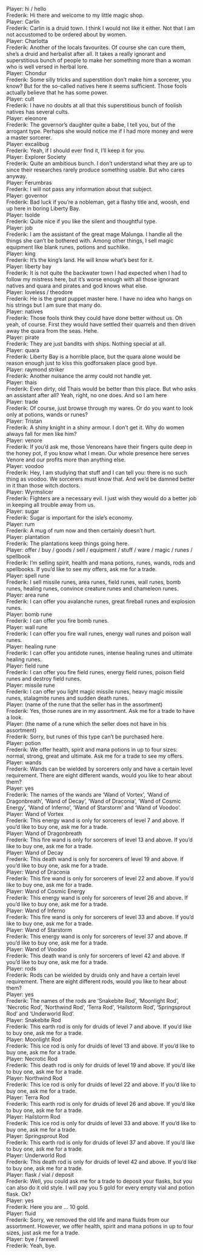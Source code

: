 Player: hi / hello  
Frederik: Hi there and welcome to my little magic shop.  
Player: Carlin  
Frederik: Carlin is a druid town. I think I would not like it either. Not that I am not accustomed to be ordered about by women.  
Player: Charlotta  
Frederik: Another of the locals favourites. Of course she can cure them, she’s a druid and herbalist after all. It takes a really ignorant and superstitious bunch of people to make her something more than a woman who is well versed in herbal lore.  
Player: Chondur  
Frederik: Some silly tricks and superstition don’t make him a sorcerer, you know? But for the so-called natives here it seems sufficient. Those fools actually believe that he has some power.  
Player: cult  
Frederik: I have no doubts at all that this superstitious bunch of foolish natives has several cults.  
Player: eleonore  
Frederik: The governor’s daughter <whistles> quite a babe, I tell you, but of the arrogant type. Perhaps she would notice me if I had more money and were a master sorcerer.  
Player: excalibug  
Frederik: Yeah, if I should ever find it, I’ll keep it for you.  
Player: Explorer Society  
Frederik: Quite an ambitious bunch. I don’t understand what they are up to since their researches rarely produce something usable. But who cares anyway.  
Player: Ferumbras  
Frederik: I will not pass any information about that subject.  
Player: governor  
Frederik: Bad luck if you’re a nobleman, get a flashy title and, woosh, end up here in boring Liberty Bay.  
Player: Isolde  
Frederik: Quite nice if you like the silent and thoughtful type.  
Player: job  
Frederik: I am the assistant of the great mage Malunga. I handle all the things she can’t be bothered with. Among other things, I sell magic equipment like blank runes, potions and suchlike.  
Player: king  
Frederik: It’s the king’s land. <shrugs> He will know what’s best for it.  
Player: liberty bay  
Frederik: It is not quite the backwater town I had expected when I had to follow my mistress here, but it’s worse enough with all those ignorant natives and quara and pirates and god knows what else.  
Player: loveless / theodore  
Frederik: He is the great puppet master here. I have no idea who hangs on his strings but I am sure that many do.  
Player: natives  
Frederik: Those fools think they could have done better without us. Oh yeah, of course. First they would have settled their quarrels and then driven away the quara from the seas. Hehe.  
Player: pirate  
Frederik: They are just bandits with ships. Nothing special at all.  
Player: quara  
Frederik: Liberty Bay is a horrible place, but the quara alone would be reason enough just to kiss this godforsaken place good bye.  
Player: raymond striker  
Frederik: Another nuisance the army could not handle yet.  
Player: thais  
Frederik: Even dirty, old Thais would be better than this place. But who asks an assistant after all? Yeah, right, no one does. And so I am here  
Player: trade  
Frederik: Of course, just browse through my wares. Or do you want to look only at potions, wands or runes?  
Player: Tristan  
Frederik: A shiny knight in a shiny armour. I don’t get it. Why do women always fall for men like him?  
Player: venore  
Frederik: If you’d ask me, those Venoreans have their fingers quite deep in the honey pot, if you know what I mean. Our whole presence here serves Venore and our profits more than anything else.  
Player: voodoo  
Frederik: Hey, I am studying that stuff and I can tell you: there is no such thing as voodoo. We sorcerers must know that. And we’d be damned better in it than those witch doctors.  
Player: Wyrmslicer  
Frederik: Fighters are a necessary evil. I just wish they would do a better job in keeping all trouble away from us.  
Player: sugar  
Frederik: Sugar is important for the isle’s economy.  
Player: rum  
Frederik: A mug of rum now and then certainly doesn’t hurt.  
Player: plantation  
Frederik: The plantations keep things going here.  
Player: offer / buy / goods / sell / equipment / stuff / ware / magic / runes / spellbook  
Frederik: I’m selling spirit, health and mana potions, runes, wands, rods and spellbooks. If you’d like to see my offers, ask me for a trade.  
Player: spell rune  
Frederik: I sell missile runes, area runes, field runes, wall runes, bomb runes, healing runes, convince creature runes and chameleon runes.  
Player: area rune  
Frederik: I can offer you avalanche runes, great fireball runes and explosion runes.  
Player: bomb rune  
Frederik: I can offer you fire bomb runes.  
Player: wall rune  
Frederik: I can offer you fire wall runes, energy wall runes and poison wall runes.  
Player: healing rune  
Frederik: I can offer you antidote runes, intense healing runes and ultimate healing runes.  
Player: field rune  
Frederik: I can offer you fire field runes, energy field runes, poison field runes and destroy field runes.  
Player: missile rune  
Frederik: I can offer you light magic missile runes, heavy magic missile runes, stalagmite runes and sudden death runes.  
Player: (name of the rune that the seller has in the assortment)  
Frederik: Yes, those runes are in my assortment. Ask me for a trade to have a look.  
Player: (the name of a rune which the seller does not have in his assortment)  
Frederik: Sorry, but runes of this type can’t be purchased here.  
Player: potion  
Frederik: We offer health, spirit and mana potions in up to four sizes: normal, strong, great and ultimate. Ask me for a trade to see my offers.  
Player: wands  
Frederik: Wands can be wielded by sorcerers only and have a certain level requirement. There are eight different wands, would you like to hear about them?  
Player: yes  
Frederik: The names of the wands are ‘Wand of Vortex’, ‘Wand of Dragonbreath’, ‘Wand of Decay’, ‘Wand of Draconia’, ‘Wand of Cosmic Energy’, ‘Wand of Inferno’, ‘Wand of Starstorm’ and ‘Wand of Voodoo’.  
Player: Wand of Vortex  
Frederik: This energy wand is only for sorcerers of level 7 and above. If you’d like to buy one, ask me for a trade.  
Player: Wand of Dragonbreath  
Frederik: This fire wand is only for sorcerers of level 13 and above. If you’d like to buy one, ask me for a trade.  
Player: Wand of Decay  
Frederik: This death wand is only for sorcerers of level 19 and above. If you’d like to buy one, ask me for a trade.  
Player: Wand of Draconia  
Frederik: This fire wand is only for sorcerers of level 22 and above. If you’d like to buy one, ask me for a trade.  
Player: Wand of Cosmic Energy  
Frederik: This energy wand is only for sorcerers of level 26 and above. If you’d like to buy one, ask me for a trade.  
Player: Wand of Inferno  
Frederik: This fire wand is only for sorcerers of level 33 and above. If you’d like to buy one, ask me for a trade.  
Player: Wand of Starstorm  
Frederik: This energy wand is only for sorcerers of level 37 and above. If you’d like to buy one, ask me for a trade.  
Player: Wand of Voodoo  
Frederik: This death wand is only for sorcerers of level 42 and above. If you’d like to buy one, ask me for a trade.  
Player: rods  
Frederik: Rods can be wielded by druids only and have a certain level requirement. There are eight different rods, would you like to hear about them?  
Player: yes  
Frederik: The names of the rods are ‘Snakebite Rod’, ‘Moonlight Rod’, ‘Necrotic Rod’, ‘Northwind Rod’, ‘Terra Rod’, ‘Hailstorm Rod’, ‘Springsprout Rod’ and ‘Underworld Rod’.  
Player: Snakebite Rod  
Frederik: This earth rod is only for druids of level 7 and above. If you’d like to buy one, ask me for a trade.  
Player: Moonlight Rod  
Frederik: This ice rod is only for druids of level 13 and above. If you’d like to buy one, ask me for a trade.  
Player: Necrotic Rod  
Frederik: This death rod is only for druids of level 19 and above. If you’d like to buy one, ask me for a trade.  
Player: Northwind Rod  
Frederik: This ice rod is only for druids of level 22 and above. If you’d like to buy one, ask me for a trade.  
Player: Terra Rod  
Frederik: This earth rod is only for druids of level 26 and above. If you’d like to buy one, ask me for a trade.  
Player: Hailstorm Rod  
Frederik: This ice rod is only for druids of level 33 and above. If you’d like to buy one, ask me for a trade.  
Player: Springsprout Rod  
Frederik: This earth rod is only for druids of level 37 and above. If you’d like to buy one, ask me for a trade.  
Player: Underworld Rod  
Frederik: This death rod is only for druids of level 42 and above. If you’d like to buy one, ask me for a trade.  
Player: flask / vial / deposit  
Frederik: Well, you could ask me for a trade to deposit your flasks, but you can also do it old style. I will pay you 5 gold for every empty vial and potion flask. Ok?  
Player: yes  
Frederik: Here you are … 10 gold.  
Player: fluid  
Frederik: Sorry, we removed the old life and mana fluids from our assortment. However, we offer health, spirit and mana potions in up to four sizes, just ask me for a trade.  
Player: bye / farewell  
Frederik: Yeah, bye.  
